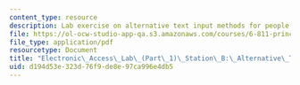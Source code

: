 ```yaml
---
content_type: resource
description: Lab exercise on alternative text input methods for people with disabilities.
file: https://ol-ocw-studio-app-qa.s3.amazonaws.com/courses/6-811-principles-and-practice-of-assistive-technology-fall-2014/d194d53e323d76f9de8e97ca996e4db5_MIT6_811F14_AltrnativText.pdf
file_type: application/pdf
resourcetype: Document
title: "Electronic\_Access\_Lab\_(Part\_1)\_Station\_B:\_Alternative\_Text\_Input"
uid: d194d53e-323d-76f9-de8e-97ca996e4db5
---
```

